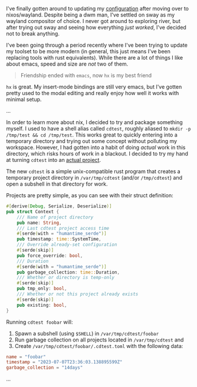 I've finally gotten around to updating my [configuration](github.com/harrisonhall/configw)
after moving over to nixos/wayland. Despite being a dwm man, I've settled on sway as my
wayland compositor of choice. I never got around to exploring river, but after trying out
sway and seeing how everything *just worked*, I've decided not to break anything.

I've been going through a period recently where I've been trying to update my toolset
to be more modern (in general, this just means I've been replacing tools with rust
equivalents). While there are a lot of things I like about emacs, speed and size are
*not* two of them.

> Friendship ended with `emacs`, now `hx` is my best friend

`hx` is great. My insert-mode bindings are still very emacs, but I've gotten pretty used
to the modal editing and really enjoy how well it works with minimal setup. 

...

In order to learn more about nix, I decided to try and package something myself. I used to
have a shell alias called `cdtest`, roughly aliased to `mkdir -p /tmp/test && cd /tmp/test`.
This works great to quickly entering into a temporary directory and trying out some concept
without polluting my workspace. However, I had gotten into a habit of doing *actual* work in
this directory, which risks hours of work in a blackout. I decided to try my hand at turning
`cdtest` into an [actual project](https://github.com/harrisonhall/cdtest).

The new `cdtest` is a simple unix-compatible rust program that creates a temporary project
directory in `/var/tmp/cdtest` (and/or `/tmp/cdtest`) and open a subshell in that directory
for work.

Projects are pretty simple, as you can see with their struct definition:

```rust
#[derive(Debug, Serialize, Deserialize)]
pub struct Context {
    /// Name of project directory
    pub name: String,
    /// Last cdtest project access time
    #[serde(with = "humantime_serde")]
    pub timestamp: time::SystemTime,
    /// Override already-set configuration
    #[serde(skip)]
    pub force_override: bool,
    /// Duration
    #[serde(with = "humantime_serde")]
    pub garbage_collection: time::Duration,
    /// Whether or directory is temp-only
    #[serde(skip)]
    pub tmp_only: bool,
    /// Whether or not this project already exists
    #[serde(skip)]
    pub existing: bool,
}
```

Running `cdtest foobar` will:
1. Spawn a subshell (using `$SHELL`) in `/var/tmp/cdtest/foobar`
2. Run garbage collection on all projects located in `/var/tmp/cdtest` and 
3. Create `/var/tmp/cdtest/foobar/.cdtest.toml` with the following data:

```toml
name = "foobar"
timestamp = "2023-07-07T23:36:03.138895599Z"
garbage_collection = "14days"
```

...